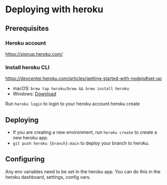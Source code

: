 # Deploying with heroku

## Prerequisites

### Heroku account

https://signup.heroku.com/

### Install heroku CLI

https://devcenter.heroku.com/articles/getting-started-with-nodejs#set-up

- macOS: `brew tap heroku/brew && brew install heroku`
- Windows: [Download](https://cli-assets.heroku.com/heroku-x64.exe)

Run `heroku login` to login to your heroku account.heroku create

## Deploying

- If you are creating a new environment, run `heroku create` to create a new heroku app.
- `git push heroku {branch}:main` to deploy your branch to heroku.

## Configuring
Any env variables need to be set in the heroku app. You can do this in the heroku dashboard, settings, config vars.
